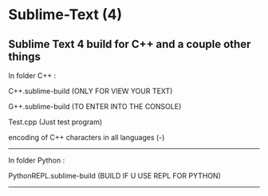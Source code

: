 # Sublime-Text (4)
Sublime Text 4 build for C++ and a couple other things
---------------------------------------------------------------

In folder C++ :
  
  C++.sublime-build (ONLY FOR VIEW YOUR TEXT)
  
  G++.sublime-build (TO ENTER INTO THE CONSOLE)
  
  Test.cpp (Just test program)
  
  encoding of C++ characters in all languages (-)

---------------------------------------------------------------

In folder Python :

  PythonREPL.sublime-build (BUILD IF U USE REPL FOR PYTHON)

---------------------------------------------------------------


